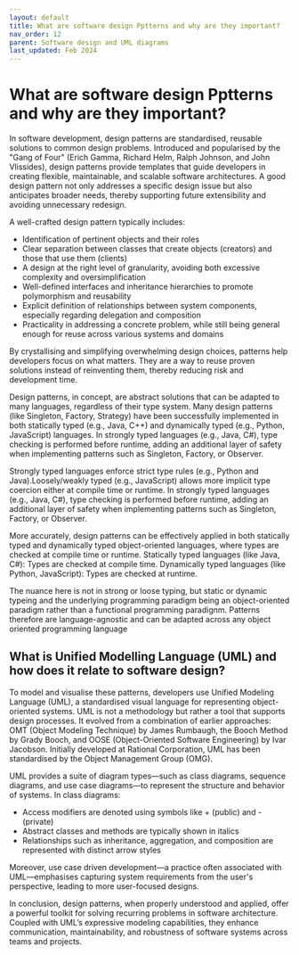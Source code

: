 ```yaml
---
layout: default
title: What are software design Pptterns and why are they important?
nav_order: 12
parent: Software design and UML diagrams
last_updated: Feb 2024
---
```



# What are software design Pptterns and why are they important?

In software development, design patterns are standardised, reusable solutions to common design problems. Introduced and popularised by the "Gang of Four" (Erich Gamma, Richard Helm, Ralph Johnson, and John Vlissides), design patterns provide templates that guide developers in creating flexible, maintainable, and scalable software architectures. A good design pattern not only addresses a specific design issue but also anticipates broader needs, thereby supporting future extensibility and avoiding unnecessary redesign.

A well-crafted design pattern typically includes:

- Identification of pertinent objects and their roles
- Clear separation between classes that create objects (creators) and those that use them (clients)
- A design at the right level of granularity, avoiding both excessive complexity and oversimplification
- Well-defined interfaces and inheritance hierarchies to promote polymorphism and reusability
- Explicit definition of relationships between system components, especially regarding delegation and composition
- Practicality in addressing a concrete problem, while still being general enough for reuse across various systems and domains

By crystallising and simplifying overwhelming design choices, patterns help developers focus on what matters. They are a way to reuse proven solutions instead of reinventing them, thereby reducing risk and development time.

Design patterns, in concept, are abstract solutions that can be adapted to many languages, regardless of their type system. Many design patterns (like Singleton, Factory, Strategy) have been successfully implemented in both statically typed (e.g., Java, C++) and dynamically typed (e.g., Python, JavaScript) languages. In strongly typed languages (e.g., Java, C#), type checking is performed before runtime, adding an additional layer of safety when implementing patterns such as Singleton, Factory, or Observer.

Strongly typed languages enforce strict type rules (e.g., Python and Java).Loosely/weakly typed (e.g., JavaScript) allows more implicit type coercion either at compile time or runtime.  In strongly typed languages (e.g., Java, C#), type checking is performed before runtime, adding an additional layer of safety when implementing patterns such as Singleton, Factory, or Observer.

More accurately, design patterns can be effectively applied in both statically typed and dynamically typed object-oriented languages, where types are checked at compile time or runtime. Statically typed languages (like Java, C#): Types are checked at compile time. Dynamically typed languages (like Python, JavaScript): Types are checked at runtime.

The nuance here is not in strong or loose typing, but static or dynamic typeing and the underlying programming paradigm being an object-oriented paradigm rather than a functional programming paradignm. Patterns therefore are language-agnostic and can be adapted across any object oriented programming language


## What is Unified Modelling Language (UML) and how does it relate to software design?

To model and visualise these patterns, developers use Unified Modeling Language (UML), a standardised visual language for representing object-oriented systems. UML is not a methodology but rather a tool that supports design processes. It evolved from a combination of earlier approaches: OMT (Object Modeling Technique) by James Rumbaugh, the Booch Method by Grady Booch, and OOSE (Object-Oriented Software Engineering) by Ivar Jacobson. Initially developed at Rational Corporation, UML has been standardised by the Object Management Group (OMG).

UML provides a suite of diagram types—such as class diagrams, sequence diagrams, and use case diagrams—to represent the structure and behavior of systems. In class diagrams:

- Access modifiers are denoted using symbols like + (public) and - (private)
- Abstract classes and methods are typically shown in italics
- Relationships such as inheritance, aggregation, and composition are represented with distinct arrow styles

Moreover, use case driven development—a practice often associated with UML—emphasises capturing system requirements from the user's perspective, leading to more user-focused designs.

In conclusion, design patterns, when properly understood and applied, offer a powerful toolkit for solving recurring problems in software architecture. Coupled with UML’s expressive modeling capabilities, they enhance communication, maintainability, and robustness of software systems across teams and projects.

